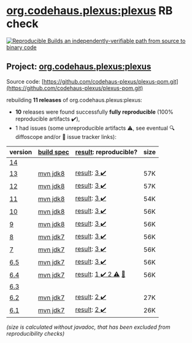 [org.codehaus.plexus:plexus](https://central.sonatype.com/artifact/org.codehaus.plexus/plexus/13/versions) RB check
=======

[![Reproducible Builds](https://reproducible-builds.org/images/logos/rb.svg) an independently-verifiable path from source to binary code](https://reproducible-builds.org/)

## Project: [org.codehaus.plexus:plexus](https://central.sonatype.com/artifact/org.codehaus.plexus/plexus/13/versions)

Source code: [https://github.com/codehaus-plexus/plexus-pom.git](https://github.com/codehaus-plexus/plexus-pom.git)

rebuilding **11 releases** of org.codehaus.plexus:plexus:
- **10** releases were found successfully **fully reproducible** (100% reproducible artifacts :heavy_check_mark:),
- 1 had issues (some unreproducible artifacts :warning:, see eventual :mag: diffoscope and/or :memo: issue tracker links):

| version | [build spec](/BUILDSPEC.md) | [result](https://reproducible-builds.org/docs/jvm/): reproducible? | size |
| -- | --------- | ------ | -- |
| [14](https://central.sonatype.com/artifact/org.codehaus.plexus/plexus/14/pom) | | | |
| [13](https://central.sonatype.com/artifact/org.codehaus.plexus/plexus/13/pom) | [mvn jdk8](plexus-pom-13.buildspec) | [result](plexus-13.buildinfo): [3 :heavy_check_mark: ](plexus-13.buildcompare) | 57K |
| [12](https://central.sonatype.com/artifact/org.codehaus.plexus/plexus/12/pom) | [mvn jdk8](plexus-pom-12.buildspec) | [result](plexus-12.buildinfo): [3 :heavy_check_mark: ](plexus-12.buildcompare) | 57K |
| [11](https://central.sonatype.com/artifact/org.codehaus.plexus/plexus/11/pom) | [mvn jdk8](plexus-pom-11.buildspec) | [result](plexus-11.buildinfo): [3 :heavy_check_mark: ](plexus-11.buildcompare) | 54K |
| [10](https://central.sonatype.com/artifact/org.codehaus.plexus/plexus/10/pom) | [mvn jdk8](plexus-pom-10.buildspec) | [result](plexus-10.buildinfo): [3 :heavy_check_mark: ](plexus-10.buildcompare) | 56K |
| [9](https://central.sonatype.com/artifact/org.codehaus.plexus/plexus/9/pom) | [mvn jdk8](plexus-pom-9.buildspec) | [result](plexus-9.buildinfo): [3 :heavy_check_mark: ](plexus-9.buildcompare) | 56K |
| [8](https://central.sonatype.com/artifact/org.codehaus.plexus/plexus/8/pom) | [mvn jdk7](plexus-pom-8.buildspec) | [result](plexus-8.buildinfo): [3 :heavy_check_mark: ](plexus-8.buildcompare) | 56K |
| [7](https://central.sonatype.com/artifact/org.codehaus.plexus/plexus/7/pom) | [mvn jdk7](plexus-pom-7.buildspec) | [result](plexus-7.buildinfo): [3 :heavy_check_mark: ](plexus-7.buildcompare) | 56K |
| [6.5](https://central.sonatype.com/artifact/org.codehaus.plexus/plexus/6.5/pom) | [mvn jdk7](plexus-pom-6.5.buildspec) | [result](plexus-6.5.buildinfo): [3 :heavy_check_mark: ](plexus-6.5.buildcompare) | 56K |
| [6.4](https://central.sonatype.com/artifact/org.codehaus.plexus/plexus/6.4/pom) | [mvn jdk7](plexus-pom-6.4.buildspec) | [result](plexus-6.4.buildinfo): [1 :heavy_check_mark:  2 :warning:](plexus-6.4.buildcompare) [:memo:](https://github.com/codehaus-plexus/plexus-pom/issues/23) | 56K |
| [6.3](https://central.sonatype.com/artifact/org.codehaus.plexus/plexus/6.3/pom) | | | |
| [6.2](https://central.sonatype.com/artifact/org.codehaus.plexus/plexus/6.2/pom) | [mvn jdk7](plexus-pom-6.2.buildspec) | [result](plexus-6.2.buildinfo): [2 :heavy_check_mark: ](plexus-6.2.buildcompare) | 27K |
| [6.1](https://central.sonatype.com/artifact/org.codehaus.plexus/plexus/6.1/pom) | [mvn jdk7](plexus-pom-6.1.buildspec) | [result](plexus-6.1.buildinfo): [2 :heavy_check_mark: ](plexus-6.1.buildcompare) | 26K |

<i>(size is calculated without javadoc, that has been excluded from reproducibility checks)</i>
